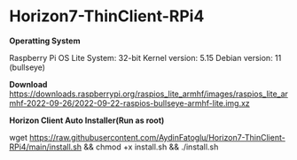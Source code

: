 # Horizon7-ThinClient-RPi4

**Operatting System**

Raspberry Pi OS Lite
System: 32-bit
Kernel version: 5.15
Debian version: 11 (bullseye)

**Download**
https://downloads.raspberrypi.org/raspios_lite_armhf/images/raspios_lite_armhf-2022-09-26/2022-09-22-raspios-bullseye-armhf-lite.img.xz

**Horizon Client Auto Installer(Run as root)**

wget https://raw.githubusercontent.com/AydinFatoglu/Horizon7-ThinClient-RPi4/main/install.sh && chmod +x install.sh && ./install.sh
